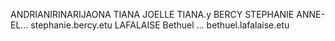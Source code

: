 ANDRIANIRINARIJAONA	TIANA JOELLE		TIANA.y
BERCY 			STEPHANIE ANNE-EL...	stephanie.bercy.etu
LAFALAISE Bethuel ... bethuel.lafalaise.etu
